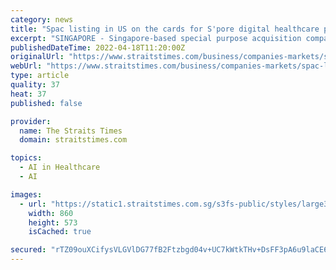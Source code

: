 ```yaml
---
category: news
title: "Spac listing in US on the cards for S'pore digital healthcare platform EUDA"
excerpt: "SINGAPORE - Singapore-based special purpose acquisition company (Spac) 8i Acquisition 2 Corp is planning a business combination with home-grown digital healthcare platform EUDA Health. EUDA, founded by Singapore doctor Kelvin Chen in 2017,"
publishedDateTime: 2022-04-18T11:20:00Z
originalUrl: "https://www.straitstimes.com/business/companies-markets/spac-listing-in-the-us-on-the-cards-for-spore-digital-healthcare-platform-euda"
webUrl: "https://www.straitstimes.com/business/companies-markets/spac-listing-in-the-us-on-the-cards-for-spore-digital-healthcare-platform-euda"
type: article
quality: 37
heat: 37
published: false

provider:
  name: The Straits Times
  domain: straitstimes.com

topics:
  - AI in Healthcare
  - AI

images:
  - url: "https://static1.straitstimes.com.sg/s3fs-public/styles/large30x20/public/articles/2022/04/18/mi_pill_180422.jpg?VersionId=WSQEMrh_NyKZMKTbVx0u12ukrBg_ACNb"
    width: 860
    height: 573
    isCached: true

secured: "rTZ09ouXCifysVLGVlDG77fB2Ftzbgd04v+UC7kWtkTHv+DsFF3pA6u9laCE6Zn7ad7p3RFEhDclyywtngRqjw/JZrGF6+o29FBazvKssi/MBs8MLyR2rSiuMaynFcixWsjjV6tmdBus0msLanpdLQWJMDDBHHcE8wIBHOXeLWIpUClFqRsYnGsd969pgzhlRYjdfaRCqn0n09BaqaiG5hGTv3rAxfXxJcJMy3XXY7+reXe/0ao3isp5HDtSksYQAowtQDWhwlihPetNAV+cnrX04vjrJn+cR2bgEDaFnOC+uE1Oh1YL6JtQ6bNmfKFTUePxMGz/E6tvKqE8y3wu5ZplH/kuTthiXgfq7TrQGkE=;tL1w/LaUkn+tlj0QOj4mpA=="
---
```


